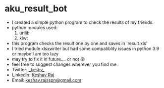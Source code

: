 # aku_result_bot
* I created a simple python program to check the results of my friends. 
* python modules used: 
  1. urllib 
  1. xlwt
* this program checks the result one by one and saves in 'result.xls'
* I tried module xlsxwriter but had some compatiblity issues in python 3.9 or maybe I am too lazy
* may try to fix it in future.... or not :stuck_out_tongue_winking_eye:
* feel free to suggest changes wherever you find me
* Twitter: [\_keshv\_](https://twitter.com/_keshv_)
* Linkedin: [Keshav Raj](https://www.linkedin.com/in/keshav-raj-666771187)
* Email: keshav.rajsspn@gmail.com
